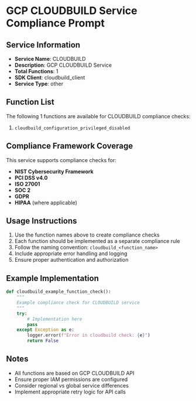 # GCP CLOUDBUILD Service Compliance Prompt

## Service Information
- **Service Name**: CLOUDBUILD
- **Description**: GCP CLOUDBUILD Service
- **Total Functions**: 1
- **SDK Client**: cloudbuild_client
- **Service Type**: other

## Function List
The following 1 functions are available for CLOUDBUILD compliance checks:

1. `cloudbuild_configuration_privileged_disabled`


## Compliance Framework Coverage
This service supports compliance checks for:
- **NIST Cybersecurity Framework**
- **PCI DSS v4.0**
- **ISO 27001**
- **SOC 2**
- **GDPR**
- **HIPAA** (where applicable)

## Usage Instructions
1. Use the function names above to create compliance checks
2. Each function should be implemented as a separate compliance rule
3. Follow the naming convention: `cloudbuild_<function_name>`
4. Include appropriate error handling and logging
5. Ensure proper authentication and authorization

## Example Implementation
```python
def cloudbuild_example_function_check():
    """
    Example compliance check for CLOUDBUILD service
    """
    try:
        # Implementation here
        pass
    except Exception as e:
        logger.error(f"Error in cloudbuild check: {e}")
        return False
```

## Notes
- All functions are based on GCP CLOUDBUILD API
- Ensure proper IAM permissions are configured
- Consider regional vs global service differences
- Implement appropriate retry logic for API calls
